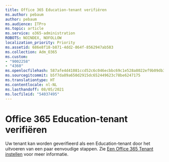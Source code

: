 ```yaml
---
title: Office 365 Education-tenant verifiëren
ms.author: pebaum
author: pebaum
ms.audience: ITPro
ms.topic: article
ms.service: o365-administration
ROBOTS: NOINDEX, NOFOLLOW
localization_priority: Priority
ms.assetid: 686e8f18-b871-4dd2-864f-8562947ab583
ms.collection: Adm_O365
ms.custom:
- "9002258"
- "4360"
ms.openlocfilehash: 587afe4d41081ccd52c6c046ecbbc69c1e528a8022ef9b09db396d9b34b2e323
ms.sourcegitcommit: b5f7da89a650d2915dc652449623c78be6247175
ms.translationtype: HT
ms.contentlocale: nl-NL
ms.lasthandoff: 08/05/2021
ms.locfileid: "54037495"
---
```

# <a name="verify-office-365-education-tenant"></a>Office 365 Education-tenant verifiëren

Uw tenant kan worden geverifieerd als een Education-tenant door het uitvoeren van een paar eenvoudige stappen. Zie [Een Office 365 Tenant instellen](https://docs.microsoft.com/microsoft-365/education/deploy/create-your-office-365-tenant) voor meer informatie. 
